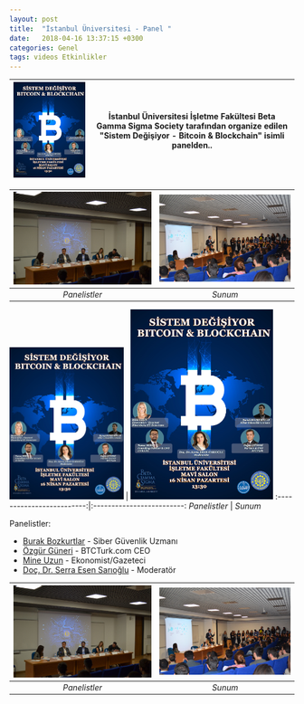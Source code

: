 ```yaml
---
layout: post
title:  "İstanbul Üniversitesi - Panel "
date:   2018-04-16 13:37:15 +0300
categories: Genel
tags: videos Etkinlikler
---
```


<img src="/assets/iu_blockchain_afis_v3.png" alt="iu Blockchain" title="IU Blockchain" width=100% height=100% /> | İstanbul Üniversitesi İşletme Fakültesi Beta Gamma Sigma Society tarafından organize edilen "Sistem Değişiyor - Bitcoin & Blockchain" isimli panelden..
:-------------------------:|:-------------------------:


 ![](/assets/DSC_0207_v2.JPG)           |  ![](/assets/DSC_0189_v2.JPG)
:-------------------------:|:-------------------------:
 *Panelistler*  |  *Sunum*
 
  <img src="/assets/iu_blockchain_afis_v3.png" alt="iu Blockchain"
	title="IU Blockchain" width=40% height=40% />       |  <img src="/assets/iu_blockchain_afis_v3.png" alt="iu Blockchain"
	title="IU Blockchain" width=50% height=50% />
:-------------------------:|:-------------------------:
 *Panelistler*  |  *Sunum*

Panelistler: 
- [Burak Bozkurtlar](https://twitter.com/thegreywolves) - Siber Güvenlik Uzmanı
- [Özgür Güneri](https://twitter.com/guneriozgur) - BTCTurk.com CEO
- [Mine Uzun](https://twitter.com/mneuzunyol) - Ekonomist/Gazeteci
- [Doç. Dr. Serra Esen Sarıoğlu](https://tr.linkedin.com/in/serra-eren-sario%C4%9Flu-2a81376) - Moderatör




 ![](/assets/DSC_0207_v2.JPG)           |  ![](/assets/DSC_0189_v2.JPG)
:-------------------------:|:-------------------------:
 *Panelistler*  |  *Sunum*
